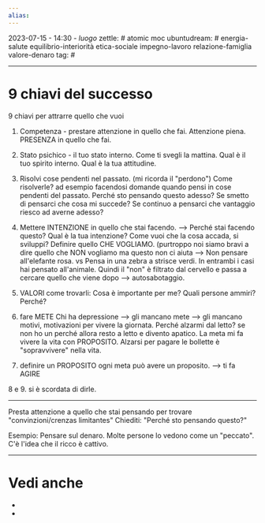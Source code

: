 ```yaml
---
alias: 
---
```

2023-07-15 - 14:30 - *luogo*
zettle: # atomic moc
ubuntudream: # energia-salute equilibrio-interiorità etica-sociale impegno-lavoro relazione-famiglia valore-denaro 
tag: #

---
# 9 chiavi del successo


9 chiavi per attrarre quello che vuoi

1. Competenza - prestare attenzione in quello che fai. Attenzione piena. PRESENZA in quello che fai.


2. Stato psichico - il tuo stato interno. Come ti svegli la mattina. Qual è il tuo spirito interno. Qual è la tua attitudine.


3. Risolvi cose pendenti nel passato. (mi ricorda il "perdono")
	Come risolverle?
	ad esempio facendosi domande quando pensi in cose pendenti del passato.
	Perché sto pensando questo adesso?
	Se smetto di pensarci che cosa mi succede?
	Se continuo a pensarci che vantaggio riesco ad averne adesso?
	


4. Mettere INTENZIONE in quello che stai facendo. --> Perché stai facendo questo?
	Qual è la tua intenzione? Come vuoi che la cosa accada, si sviluppi?
	Definire quello CHE VOGLIAMO. (purtroppo noi siamo bravi a dire quello che NON vogliamo ma questo non ci aiuta --> Non pensare all'elefante rosa. vs Pensa in una zebra a strisce verdi.
In entrambi i casi hai pensato all'animale. Quindi il "non" è filtrato dal cervello e passa a cercare quello che viene dopo --> autosabotaggio.


5. VALORI
	come trovarli:
	Cosa è importante per me?
	Quali persone ammiri? Perché?


6. fare METE
	Chi ha depressione --> gli mancano mete --> gli mancano motivi, motivazioni per vivere la giornata.
	Perché alzarmi dal letto? se non ho un perché allora resto a letto e divento apatico.
	La meta mi fa vivere la vita con PROPOSITO. Alzarsi per pagare le bollette è "sopravvivere" nella vita.


7. definire un PROPOSITO
	ogni meta può avere un proposito. --> ti fa AGIRE

8 e 9. si è scordata di dirle.


---
Presta attenzione a quello che stai pensando per trovare "convinzioni/crenzas limitantes"
Chiediti: "Perché sto pensando questo?"

Esempio:
Pensare sul denaro. Molte persone lo vedono come un "peccato". C'è l'idea che il ricco è cattivo.



---
# Vedi anche
- 
- 